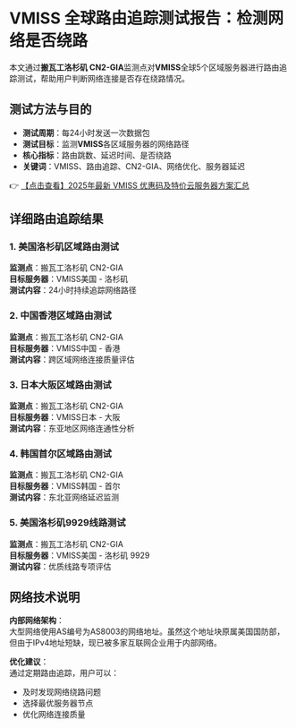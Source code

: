 # VMISS 全球路由追踪测试报告：检测网络是否绕路

本文通过**搬瓦工洛杉矶 CN2-GIA**监测点对**VMISS**全球5个区域服务器进行路由追踪测试，帮助用户判断网络连接是否存在绕路情况。

## 测试方法与目的

- **测试周期**：每24小时发送一次数据包
- **测试目标**：监测**VMISS**各区域服务器的网络路径
- **核心指标**：路由跳数、延迟时间、是否绕路
- **关键词**：VMISS、路由追踪、CN2-GIA、网络优化、服务器延迟

👉 [【点击查看】2025年最新 VMISS 优惠码及特价云服务器方案汇总](https://bit.ly/Vmiss)

## 详细路由追踪结果

### 1. 美国洛杉矶区域路由测试

**监测点**：搬瓦工洛杉矶 CN2-GIA  
**目标服务器**：VMISS美国 - 洛杉矶  
**测试内容**：24小时持续追踪网络路径

### 2. 中国香港区域路由测试

**监测点**：搬瓦工洛杉矶 CN2-GIA  
**目标服务器**：VMISS中国 - 香港  
**测试内容**：跨区域网络连接质量评估

### 3. 日本大阪区域路由测试

**监测点**：搬瓦工洛杉矶 CN2-GIA  
**目标服务器**：VMISS日本 - 大阪  
**测试内容**：东亚地区网络连通性分析

### 4. 韩国首尔区域路由测试

**监测点**：搬瓦工洛杉矶 CN2-GIA  
**目标服务器**：VMISS韩国 - 首尔  
**测试内容**：东北亚网络延迟监测

### 5. 美国洛杉矶9929线路测试

**监测点**：搬瓦工洛杉矶 CN2-GIA  
**目标服务器**：VMISS美国 - 洛杉矶 9929  
**测试内容**：优质线路专项评估

## 网络技术说明

**内部网络架构**：  
大型网络使用AS编号为AS8003的网络地址。虽然这个地址块原属美国国防部，但由于IPv4地址短缺，现已被多家互联网企业用于内部网络。

**优化建议**：  
通过定期路由追踪，用户可以：
- 及时发现网络绕路问题
- 选择最优服务器节点
- 优化网络连接质量